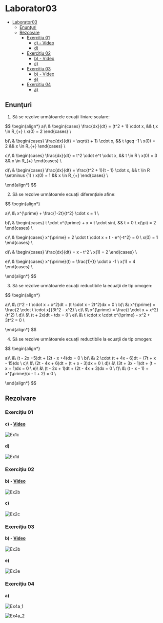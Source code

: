 # Laborator03

- [Laborator03](#laborator03)
  - [Enunţuri](#enunţuri)
  - [Rezolvare](#rezolvare)
    - [Exerciţiu 01](#exerciţiu-01)
      - [c) - Video](#c---video)
      - [d)](#d)
    - [Exerciţiu 02](#exerciţiu-02)
      - [b) - Video](#b---video)
      - [c)](#c)
    - [Exerciţiu 03](#exerciţiu-03)
      - [b) - Video](#b---video)
      - [e)](#e)
    - [Exerciţiu 04](#exerciţiu-04)
      - [a)](#a)

## Enunţuri

1. Să se rezolve următoarele ecuaţii liniare scalare:

$$
\begin{align*}
a)\ &
\begin{cases}
\frac{dx}{dt} = (t^2 + 1) \cdot x, && t,x \in R_{+} \\
x(0) = 2 
\end{cases} \\

b)\ &
\begin{cases}
\frac{dx}{dt} = \sqrt{t + 1} \cdot x, && t \geq -1 \\
x(0) = 2 && x \in R_{+}
\end{cases} \\

c)\ &
\begin{cases}
\frac{dx}{dt} = t^2 \cdot e^t \cdot x, && t \in R \\
x(0) = 3 && x \in R_{+}
\end{cases} \\

d)\ &
\begin{cases}
\frac{dx}{dt} = \frac{t^2 + 1}{t - 1} \cdot x, && t \in R \setminus \{1\} \\
x(0) = 1 && x \in R_{+}
\end{cases} \\

\end{align*}
$$

2. Să se rezolve următoarele ecuaţii diferenţiale afine:

$$
\begin{align*}

a)\ &\ x^{\prime} + \frac{1-2t}{t^2} \cdot x = 1 \\

b)\ &
\begin{cases}
t \cdot x^{\prime} + x = t \cdot sint, && t > 0 \\
x(\pi) = 2
\end{cases} \\

c)\ &
\begin{cases}
x^{\prime} + 2 \cdot t \cdot x + t - e^{-t^2} = 0 \\
x(0) = 1
\end{cases} \\

d)\ &
\begin{cases}
\frac{dx}{dt} = x - t^2 \\
x(1) = 2
\end{cases} \\

e)\ &
\begin{cases}
x^{\prime}(t) = \frac{1}{t} \cdot x -1 \\
x(1) = 4
\end{cases} \\

\end{align*}
$$

3. Să se rezolve următoarele ecuaţii reductibile la ecuaţii de tip omogen:

$$
\begin{align*}

a)\ &\ (t^2 - t \cdot x  + x^2)dt + (t \cdot x - 2t^2)dx = 0 \\
b)\ &\ x^{\prime} = \frac{2 \cdot t \cdot x}{3t^2 - x^2} \\
c)\ &\ x^{\prime} = \frac{t \cdot x + x^2}{t^2} \\
d)\ &\ (t + 2x)dt - tdx = 0 \\
e)\ &\ t \cdot x \cdot x^{\prime} - x^2 + 3t^2 = 0 \\

\end{align*}
$$

4. Să se rezolve următoarele ecuaţii reductibile la ecuaţii de tip omogen:

$$
\begin{align*}

a)\ &\ (t - 2x +5)dt + (2t - x +4)dx = 0 \\
b)\ &\ 2 \cdot (t + 4x - 6)dt = (7t + x - 15)dx \\
c)\ &\ (2t - 4x + 6)dt + (t + x - 3)dx = 0 \\
d)\ &\ (3t + 3x - 1)dt + (t + x + 1)dx = 0 \\
e)\ &\ (t - 2x + 1)dt + (2t - 4x + 3)dx = 0 \\
f)\ &\ (t - x - 1) + x^{\prime}(x - t + 2) = 0 \\

\end{align*}
$$

## Rezolvare

### Exerciţiu 01

#### c) - [Video](./video/Ex1c.mp4)

![Ex1c](./img/Ex1c.png)

#### d)

![Ex1d](./img/Ex1d.png)

### Exerciţiu 02

#### b) - [Video](./video/Ex2b.mp4)

![Ex2b](./img/Ex2b.png)

#### c)

![Ex2c](./img/Ex2c.png)

### Exerciţiu 03

#### b) - [Video](./video/Ex3b.mp4)

![Ex3b](./img/Ex3b.png)

#### e)

![Ex3e](./img/Ex3e.png)

### Exerciţiu 04

#### a)

![Ex4a_1](./img/Ex4a_1.png)

![Ex4a_2](./img/Ex4a_2.png)

